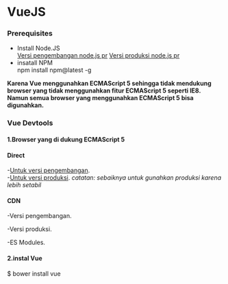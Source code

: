 # VueJS

### Prerequisites
- Install Node.JS  
  [Versi pengembangan node.js pr](https://nodejs.org/dist/v12.7.0/node-v12.7.0.pkg)
  [Versi produksi node.js pr](https://nodejs.org/dist/v10.16.0/node-v10.16.0.pkg)
- insatall NPM  
  npm install npm@latest -g


**Karena Vue menggunahkan  ECMAScript 5 sehingga tidak mendukung browser yang tidak menggunahkan fitur ECMAScript 5 seperti IE8. Namun semua browser yang menggunahkan ECMAScript 5 bisa digunahkan.**

### Vue Devtools


#### 1.Browser yang di dukung ECMAScript 5

#### Direct  
  -[Untuk versi pengembangan](https://vuejs.org/js/vue.js).  
  -[Untuk versi produksi](https://vuejs.org/js/vue.min.js).
     *catatan: sebaiknya untuk gunahkan produksi karena lebih setabil*

#### CDN
-Versi pengembangan.

<script src="https://cdn.jsdelivr.net/npm/vue"></script>

-Versi produksi.


<script src="https://cdn.jsdelivr.net/npm/vue@2.6.10/dist/vue.js"></script>


-ES Modules.

  <script type="module">   

        import Vue from 'https://cdn.jsdelivr.net/npm/vue@2.6.10/dist/vue.esm.browser.js'   

           </script>

#### 2.instal Vue
  $ bower install vue

